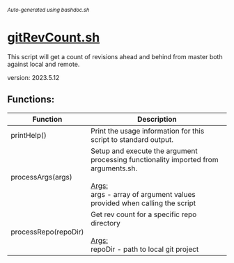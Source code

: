 <small><i>Auto-generated using bashdoc.sh</i></small>
# [gitRevCount.sh](../gitRevCount.sh)

 This script will get a count of revisions ahead and behind from master both
 against local and remote.
 
 version: 2023.5.12


## Functions:
| Function | Description |
|----------|-------------|
| printHelp() | Print the usage information for this script to standard output.   |
| processArgs(args) | Setup and execute the argument processing functionality imported from arguments.sh.    <br><br><u>Args:</u><br>args - array of argument values provided when calling the script  <br> |
| processRepo(repoDir) | Get rev count for a specific repo directory    <br><br><u>Args:</u><br>repoDir - path to local git project  <br> |
